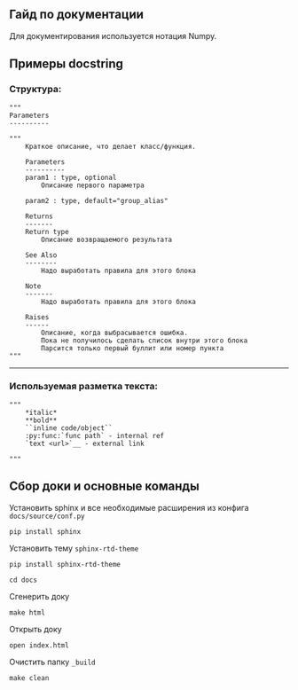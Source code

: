 Гайд по документации
----

Для документирования используется нотация Numpy.

## Примеры docstring
### Cтруктура:

```
"""
Parameters
----------

"""
    Краткое описание, что делает класс/функция.

    Parameters
    ----------
    param1 : type, optional
        Описание первого параметра

    param2 : type, default="group_alias"

    Returns
    -------
    Return type
        Описание возвращаемого результата

    See Also
    --------
        Надо выработать правила для этого блока

    Note
    -------
        Надо выработать правила для этого блока

    Raises
    ------
        Описание, когда выбрасывается ошибка.
        Пока не получилось сделать список внутри этого блока
        Парсится только первый буллит или номер пункта
"""
```
---
### Используемая разметка текста:
```
"""
    *italic*
    **bold**
    ``inline code/object``
    :py:func:`func path` - internal ref
    `text <url>`__ - external link

"""
```

## Сбор доки и основные команды
Установить sphinx и все необходимые расширения из конфига `docs/source/conf.py`

```commandline
pip install sphinx
```
Установить тему `sphinx-rtd-theme`
```commandline
pip install sphinx-rtd-theme
```
```commandline
cd docs
```
Cгенерить доку

```commandline
make html
```

Открыть доку

```commandline
open index.html
```

Очистить папку `_build`
```commandline
make clean
```
